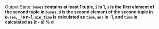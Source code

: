 Output State: **`buses` contains at least 1 tuple, `i` is 1, `s` is the first element of the second tuple in `buses`, `d` is the second element of the second tuple in `buses`, `_` is n-1, `min_time` is calculated as `time`, `ans` is -1, and `time` is calculated as (t - s) % d**